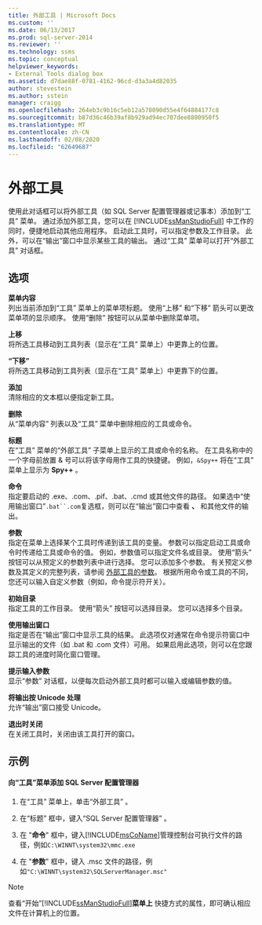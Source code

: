 ```yaml
---
title: 外部工具 | Microsoft Docs
ms.custom: ''
ms.date: 06/13/2017
ms.prod: sql-server-2014
ms.reviewer: ''
ms.technology: ssms
ms.topic: conceptual
helpviewer_keywords:
- External Tools dialog box
ms.assetid: d7dae88f-0781-4162-96cd-d3a3a4d82035
author: stevestein
ms.author: sstein
manager: craigg
ms.openlocfilehash: 264eb3c9b16c5eb12a578090d55e4f64884177c8
ms.sourcegitcommit: b87d36c46b39af8b929ad94ec707dee8800950f5
ms.translationtype: MT
ms.contentlocale: zh-CN
ms.lasthandoff: 02/08/2020
ms.locfileid: "62649687"
---
```

# <a name="external-tools"></a>外部工具
  使用此对话框可以将外部工具（如 SQL Server 配置管理器或记事本）添加到“工具”  菜单。 通过添加外部工具，您可以在 [!INCLUDE[ssManStudioFull](../../includes/ssmanstudiofull-md.md)] 中工作的同时，便捷地启动其他应用程序。 启动此工具时，可以指定参数及工作目录。 此外，可以在“输出”窗口中显示某些工具的输出。 通过“工具”  菜单可以打开“外部工具”  对话框。  
  
## <a name="options"></a>选项  
 **菜单内容**  
 列出当前添加到“工具”  菜单上的菜单项标题。 使用“上移”  和“下移”  箭头可以更改菜单项的显示顺序。 使用“删除”  按钮可以从菜单中删除菜单项。  
  
 **上移**  
 将所选工具移动到工具列表（显示在“工具”  菜单上）中更靠上的位置。  
  
 **“下移”**  
 将所选工具移动到工具列表（显示在“工具”  菜单上）中更靠下的位置。  
  
 **添加**  
 清除相应的文本框以便指定新工具。  
  
 **删除**  
 从“菜单内容”  列表以及“工具”  菜单中删除相应的工具或命令。  
  
 **标题**  
 在“工具”  菜单的“外部工具”  子菜单上显示的工具或命令的名称。 在工具名称中的一个字母前放置 &amp; 号可以将该字母用作工具的快捷键。 例如，`&Spy++` 将在“工具”  菜单上显示为 **Spy++** 。  
  
 **命令**  
 指定要启动的 .exe、.com、.pif、.bat、.cmd 或其他文件的路径。 如果选中“使用输出窗口”`.bat``.com`复选框，则可以在“输出”窗口中查看 **、** 和其他文件的输出。  
  
 **参数**  
 指定在菜单上选择某个工具时传递到该工具的变量。 参数可以指定启动工具或命令时传递给工具或命令的值。 例如，参数值可以指定文件名或目录。 使用“箭头”  按钮可以从预定义的参数列表中进行选择。 您可以添加多个参数。 有关预定义参数及其定义的完整列表，请参阅 [外部工具的参数](external-tools.md)。 根据所用命令或工具的不同，您还可以输入自定义参数（例如，命令提示符开关）。  
  
 **初始目录**  
 指定工具的工作目录。 使用“箭头”  按钮可以选择目录。 您可以选择多个目录。  
  
 **使用输出窗口**  
 指定是否在“输出”窗口中显示工具的结果。 此选项仅对通常在命令提示符窗口中显示输出的文件（如 .bat 和 .com 文件）可用。 如果启用此选项，则可以在您跟踪工具的进度时简化窗口管理。  
  
 **提示输入参数**  
 显示“参数”  对话框，以便每次启动外部工具时都可以输入或编辑参数的值。  
  
 **将输出按 Unicode 处理**  
 允许“输出”窗口接受 Unicode。  
  
 **退出时关闭**  
 在关闭工具时，关闭由该工具打开的窗口。  
  
## <a name="example"></a>示例  
  
#### <a name="to-add-sql-server-configuration-manager-to-the-tools-menu"></a>向“工具”菜单添加 SQL Server 配置管理器  
  
1.  在“工具”  菜单上，单击“外部工具”  。  
  
2.  在“标题”  框中，键入“SQL Server 配置管理器”  。  
  
3.  在 "**命令**" 框中，键入[!INCLUDE[msCoName](../../includes/msconame-md.md)]管理控制台可执行文件的路径，例如`C:\WINNT\system32\mmc.exe`  
  
4.  在 "**参数**" 框中，键入 .msc 文件的路径，例如`"C:\WINNT\system32\SQLServerManager.msc"`  
  
> [!NOTE]  
>  查看“开始”[!INCLUDE[ssManStudioFull](../../includes/ssmanstudiofull-md.md)]**菜单上**  快捷方式的属性，即可确认相应文件在计算机上的位置。  
